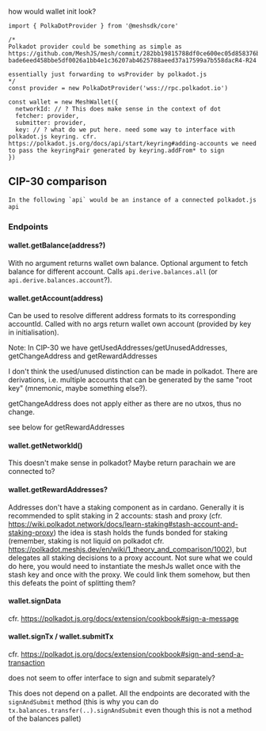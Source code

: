 how would wallet init look?

```
import { PolkaDotProvider } from '@meshsdk/core'

/*
Polkadot provider could be something as simple as https://github.com/MeshJS/mesh/commit/282bb19815788df0ce600ec05d858376b0a5933a#diff-bade6eed458bbe5df0026a1bb4e1c36207ab4625788aeed37a17599a7b558dacR4-R24

essentially just forwarding to wsProvider by polkadot.js
*/
const provider = new PolkaDotProvider('wss://rpc.polkadot.io')

const wallet = new MeshWallet({
  networkId: // ? This does make sense in the context of dot
  fetcher: provider,
  submitter: provider,
  key: // ? what do we put here. need some way to interface with polkadot.js keyring. cfr. https://polkadot.js.org/docs/api/start/keyring#adding-accounts we need to pass the keyringPair generated by keyring.addFrom* to sign
})
```

## CIP-30 comparison

```
In the following `api` would be an instance of a connected polkadot.js api
```

### Endpoints

#### wallet.getBalance(address?)

With no argument returns wallet own balance. Optional argument to fetch balance for different account.
Calls `api.derive.balances.all` (or `api.derive.balances.account`?).

#### wallet.getAccount(address)

Can be used to resolve different address formats to its corresponding accountId. Called with no args return wallet own account (provided by key in initialisation).

Note: In CIP-30 we have getUsedAddresses/getUnusedAddresses, getChangeAddress and getRewardAddresses

I don't think the used/unused distinction can be made in polkadot. There are derivations, i.e. multiple accounts that can be generated by the same "root key" (mnemonic, maybe something else?).

getChangeAddress does not apply either as there are no utxos, thus no change.

see below for getRewardAddresses

#### wallet.getNetworkId()

This doesn't make sense in polkadot? Maybe return parachain we are connected to?

#### wallet.getRewardAddresses?

Addresses don't have a staking component as in cardano. Generally it is recommended to split staking in 2 accounts: stash and proxy (cfr. https://wiki.polkadot.network/docs/learn-staking#stash-account-and-staking-proxy) the idea is stash holds the funds bonded for staking (remember, staking is not liquid on polkadot cfr. https://polkadot.meshjs.dev/en/wiki/1_theory_and_comparison/1002), but delegates all staking decisions to a proxy account.
Not sure what we could do here, you would need to instantiate the meshJs wallet once with the stash key and once with the proxy. We could link them somehow, but then this defeats the point of splitting them?

#### wallet.signData

cfr. https://polkadot.js.org/docs/extension/cookbook#sign-a-message

#### wallet.signTx / wallet.submitTx

cfr. https://polkadot.js.org/docs/extension/cookbook#sign-and-send-a-transaction

does not seem to offer interface to sign and submit separately?

This does not depend on a pallet. All the endpoints are decorated with the `signAndSubmit` method (this is why you can do `tx.balances.transfer(..).signAndSubmit` even though this is not a method of the balances pallet) 
